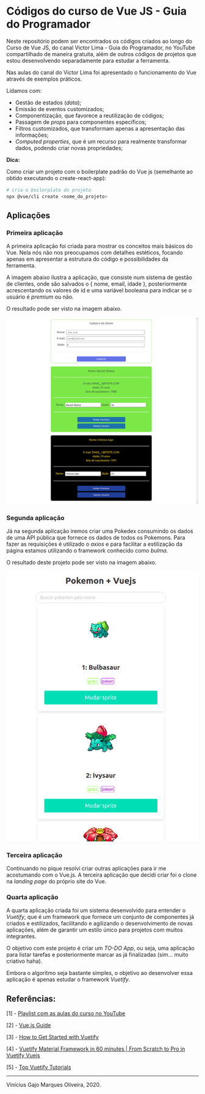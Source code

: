 # Códigos do curso de Vue JS - Guia do Programador

Neste repositório podem ser encontrados os códigos criados ao longo do Curso de Vue JS, do canal Victor Lima - Guia do Programador, no YouTube compartilhado de maneira gratuita, além de outros códigos de projetos que estou desenvolvendo separadamente para estudar a ferramenta.

Nas aulas do canal do Victor Lima foi apresentado o funcionamento do Vue através de exemplos práticos. 

Lidamos com:

* Gestão de estados (*data*);
* Emissão de eventos customizados; 
* Componentização, que favorece a reutilização de códigos; 
* Passagem de *props* para componentes específicos;
* Filtros customizados, que transformam apenas a apresentação das informações;
* *Computed properties*, que é um recurso para realmente transformar dados, podendo criar novas propriedades;

**Dica:**

Como criar um projeto com o boilerplate padrão do Vue js (semelhante ao obtido executando o create-react-app):

```bash
# cria o boilerplate do projeto
npx @vue/cli create <nome_do_projeto>
```

## Aplicações

### Primeira aplicação

A primeira aplicação foi criada para mostrar os conceitos mais básicos do Vue. Nela nós não nos preocupamos com detalhes estéticos, focando apenas em apresentar a estrutura do código e possibilidades da ferramenta.

A imagem abaixo ilustra a aplicação, que consiste num sistema de gestão de clientes, onde são salvados o { nome, email, idade }, posteriormente acrescentando os valores de id e uma variável booleana para indicar se o usuário é *premium* ou não.

O resultado pode ser visto na imagem abaixo.

<span style="display: block; text-align: center;">
  <img src="assets/screenshot-guiaclientes.png" alt="Demonstração da aplicação 1" />
</span>

### Segunda aplicação

Já na segunda aplicação iremos criar uma Pokedex consumindo os dados de uma API pública que fornece os dados de todos os Pokemons. Para fazer as requisições é utilizado o *axios* e para facilitar a estilização da página estamos utilizando o framework conhecido como *bulma*.

O resultado deste projeto pode ser visto na imagem abaixo.

<span style="display: block; text-align: center;">
  <img src="assets/screenshot-pokedex.png" alt="Demonstração da aplicação 2" />
</span>

### Terceira aplicação

Continuando no pique resolvi criar outras aplicações para ir me acostumando com o Vue.js. A terceira aplicação que decidi criar foi o clone na *landing page* do próprio site do Vue.

### Quarta aplicação

A quarta aplicação criada foi um sistema desenvolvido para entender o *Vuetify*, que é um framework que fornece um conjunto de componentes já criados e estilizados, facilitando e agilizando o desenvolvimento de novas aplicações, além de garantir um estilo único para projetos com muitos integrantes.

O objetivo com este projeto é criar um *TO-DO App*, ou seja, uma aplicação para listar tarefas e posteriormente marcar as já finalizadas (sim... muito criativo haha).

Embora o algoritmo seja bastante simples, o objetivo ao desenvolver essa aplicação é apenas estudar o framework *Vuetify*.

## Referências:

[1] - [Playlist com as aulas do curso no YouTube](https://www.youtube.com/watch?v=npA_f0ztIt0&list=PLJ_KhUnlXUPteacVhunyK5M8SKIadeED0)

[2] - [Vue.js Guide](https://vuejs.org/v2/guide)

[3] - [How to Get Started with Vuetify](https://www.sitepoint.com/get-started-vuetify/)

[4] - [Vuetify Material Framework in 60 minutes | From Scratch to Pro in Vuetify Vuejs](https://www.youtube.com/watch?v=GeUhmMJUFZQ&ref=madewithvuejs.com)

[5] - [Top Vuetify Tutorials](https://madewithvuejs.com/blog/top-vuetify-tutorials)

---
Vinícius Gajo Marques Oliveira, 2020.